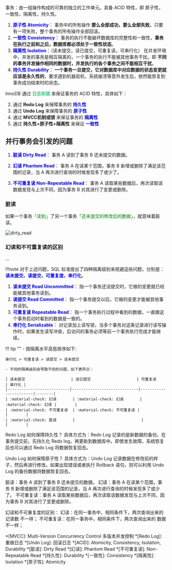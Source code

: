 事务：由一组操作构成的可靠的独立的工作单元。具备 ACID 特性，即 原子性，一致性，隔离性，持久性。

1. **<font color='blue'>原子性 Atomicity</font>**：
    事务中的所有操作 **要么全部成功，要么全部失败**。只要有一项失败，整个事务的所有操作全部回滚。
2. **<font color='blue'>一致性 Consistency</font>**：
    事务的执行不能破坏数据库的完整性和一致性，**事务在执行之前和之后，数据库都必须处于一致性状态**。
3. **<font color='blue'>隔离性 Isolation</font>**：（读未提交，读已提交，可重复读，可串行化）
    在并发环境中，并发的事务是相互隔离的，一个事务的执行不能被其他事务干扰。即 **不同的事务并发操作相同的数据时，并发执行的各个事务之间不能相互干扰**。
4. **<font color='blue'>持久性 Durability</font>**：
    **一个事务一旦提交，它对数据库中对应数据的状态变更就应该是永久性的**，要求遇到机器宕机、系统崩溃等意外发生后，依然能恢复到事务成功结束时的状态。


InnoDB 通过 **<font color='#2ecc71'>日志和锁</font>** 来保证事务的 ACID 特性，具体如下：

2. 通过 **Redo Log** 来保障事务的 **<font color='blue'>持久性</font>**
3. 通过 **Undo Log** 来保障事务的 **<font color='blue'>原子性</font>**
1. 通过 **MVCC机制或锁** 来保证事务的 **<font color='blue'>隔离性</font>**
4. 通过 **持久性+原子性+隔离性** 来保证 **<font color='blue'>一致性</font>**

## 并行事务会引发的问题

1. **<font color='blue'>脏读 Dirty Read</font>**：
    事务 A 读到了事务 B 还未提交的数据。

2. **<font color='blue'>幻读 Phantom Read</font>**：
    事务 A 在读某个范围，事务 B 新增或删除了满足该范围的记录，当 A 再次进行查询的时候发现多了或少了。

3. **<font color='blue'>不可重复读 Non-Repeatable Read</font>**：
    事务 A 读取某些数据后，再次读取该数据发现与上次不同，因为事务 B 对其进行了变更或删除。

### 脏读
如果一个事务<font color='green'>「读到」</font>了另一个事务<font color='green'>「还未提交的修改后的数据」</font>，就意味着脏读。

![dirty_read](https://blogpicure.oss-cn-shenzhen.aliyuncs.com/blog/illustration-pic/MySQL/dirty_read.png)



###  幻读和不可重复读的区别
...

!!!note
    对于上述问题，SQL 标准提出了四种隔离级别来规避这些问题，分别是： **<font color='blue'>读未提交、读提交、可重复度、串行化</font>**。

1. **<font color='blue'>读未提交 Read Uncommitted</font>**：
    指一个事务还没提交时，它做的变更就已经能被其他事务读到。
2. **<font color='blue'>读提交 Read Committed</font>**：
    指一个事务提交以后，它做的变更才能被其他事务读到。
3. **<font color='blue'>可重复读 Repeatable Read</font>**：
    指一个事务执行过程中看到的数据，一直跟这个事务启动时看到的数据是一致的。
4. **<font color='blue'>串行化 Serializable</font>**：
    对记录加上读写锁，当多个事务对这条记录进行读写操作时，如果发生读写冲突，后访问的事务必须等前一个事务执行完成才能继续。

!!! tip ""
    - 按隔离水平高低排序如下: 
    
    串行化 > 可重复读 > 读提交 > 读未提交

    - 不同的隔离级别会导致不同的问题，如下表所示：

    | 读未提交                    | 读已提交                    | 可重复读              | 串行化 |
    |---------------------------|-----------------------------|-----------------------|--------|
    | :material-check: 幻读       | :material-check: 幻读       | :material-check: 幻读 |        |
    | :material-check: 不可重复读  | :material-check: 不可重复读 |                       |        |
    | :material-check: 脏读       |                             |                       |        |


Redo Log 如何保障持久性？
具体方式为：Redo Log 记录的是新数据的备份。在事务提交前，先持久化 Redo log，再更新到数据库中。即使发生故障，系统恢复后也可以通过 Redo Log 将数据恢复回去。


Undo Log 如何保障原子性？
具体方式为：Undo Log 记录数据在修改前的样子，然后再进行修改。如果出现错误或者执行 Rollback 语句，则可以利用 Undo Log 的备份数据将数据恢复回去。

脏读：事务 A 读到了事务 B 还未提交的数据。
幻读：事务 A 在读某个范围，事务 B 新增或删除了满足该范围的记录，当 A 再次进行查询的时候发现多了或少了。
不可重复读：事务 A 读取某些数据后，再次读取该数据发现与上次不同，因为事务 B 对其进行了变更或删除。

幻读和不可重复度的区别：
幻读：在同一事务中，相同条件下，两次查询出来的 记录数 不一样；
不可重复读：在同一事务中，相同条件下，两次查询出来的 数据 不一样；


*[MVCC]: Multi-Version Concurrency Control 多版本并发控制
*[Redo Log]: 重做日志
*[Undo Log]: 回滚日志
*[ACID]: Atomicity, Consistency, Isolation, Durability
*[脏读]: Dirty Read
*[幻读]: Phantom Read
*[不可重复读]: Non-Repeatable Read
*[持久性]: Durability
*[一致性]: Consistency
*[隔离性]: Isolation
*[原子性]: Atomicity
